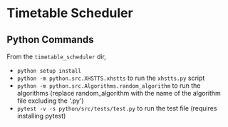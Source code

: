 # Timetable Scheduler

## Python Commands

From the `timetable_scheduler` dir,

- `python setup install`
- `python -m python.src.XHSTTS.xhstts` to run the `xhstts.py` script
- `python -m python.src.Algorithms.random_algorithm` to run the algorithms (replace random_algorithm with the name of the algorithm file excluding the '.py')
- `pytest -v -s python/src/tests/test.py` to run the test file (requires installing pytest)
